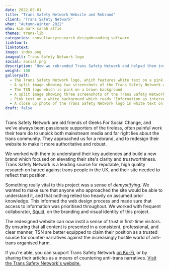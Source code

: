 ```yaml
---
date: 2022-05-01
title: "Trans Safety Network Website and Rebrand"
client: "Trans Safety Network"
when: "Autumn-Winter 2022"
who: kim mark sarah alfie
themes: trans-lib
categories: consultancyresearch designbranding software
linktourl:
linktotext:
image: index.png
imagealt: Trans Safety Network logo
social: social.png
description: "How we rebranded Trans Safety Network and helped them instil trust in their high quality journalistic reporting."
weight: 100
galleryalt:
  - The Trans Safety Network logo, which features white text on a pink background
  - A split image showing two screenshots of the Trans Safety Network website at tablet size on a pink background
  - The TSN logo which is pink on a brown background
  - A split image showing three screenshots of the Trans Safety Network website at mobile size on a pink background
  - Pink text on a white background which reads 'Information as intervention.'. Below it is black text which reads 'transsafety.network'
  - A close up photo of the Trans Safety Network logo in white text on round, pink, stickers
draft: false
---
```


Trans Safety Network are old friends of Geeks For Social Change, and we’ve always been passionate supporters of the tireless, often painful work their team do to unpick both mainstream media and far right lies about the trans community. They approached us for a rebrand, and to redesign their website to make it more authoritative and robust.

We worked with them to understand their key audiences and build a new brand which focused on elevating their site's clarity and trustworthiness. Trans Safety Network is a leading source for reputable, high quality research on hatred against trans people in the UK, and their site needed to reflect that position.

Something really vital to this project was a sense of _demystifying_. We wanted to make sure that anyone who approached the site would be able to understand it, and that nothing relied too heavily on assumed prior knowledge. This informed the web design process and made sure that access to information was prioritised throughout. We worked with frequent collaborator, [Squid](https://studiosquid.co.uk/), on the branding and visual identity of this project.

The redesigned website can now instil a sense of trust in first-time visitors. By ensuring that all content is presented in a consistent, professional, and clear manner, TSN are better equipped to claim their position as a trusted source for counter-narratives against the increasingly hostile world of anti-trans organised harm.

If you're able, you can support Trans Safety Network [on Ko-Fi](https://ko-fi.com/transsafetynetwork), or by sharing their articles as a means of countering anti-trans narratives. [Visit the Trans Safety Network's website.](https://transsafety.network/)
